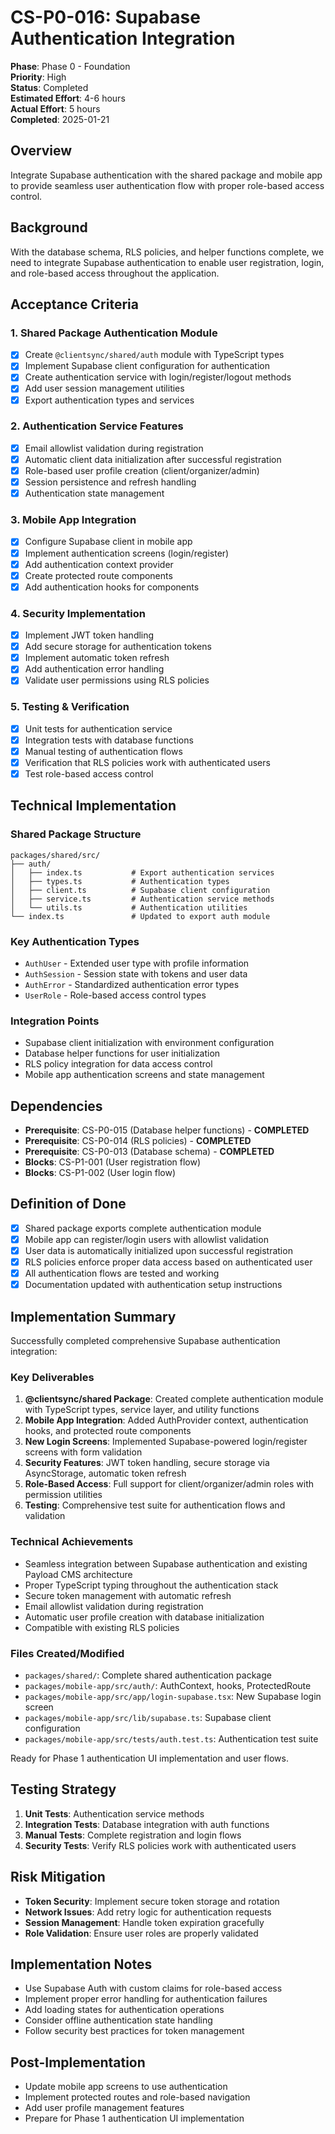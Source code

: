 # CS-P0-016: Supabase Authentication Integration

**Phase**: Phase 0 - Foundation  
**Priority**: High  
**Status**: Completed  
**Estimated Effort**: 4-6 hours  
**Actual Effort**: 5 hours  
**Completed**: 2025-01-21  

## Overview
Integrate Supabase authentication with the shared package and mobile app to provide seamless user authentication flow with proper role-based access control.

## Background
With the database schema, RLS policies, and helper functions complete, we need to integrate Supabase authentication to enable user registration, login, and role-based access throughout the application.

## Acceptance Criteria

### 1. Shared Package Authentication Module
- [x] Create `@clientsync/shared/auth` module with TypeScript types
- [x] Implement Supabase client configuration for authentication
- [x] Create authentication service with login/register/logout methods
- [x] Add user session management utilities
- [x] Export authentication types and services

### 2. Authentication Service Features
- [x] Email allowlist validation during registration
- [x] Automatic client data initialization after successful registration
- [x] Role-based user profile creation (client/organizer/admin)
- [x] Session persistence and refresh handling
- [x] Authentication state management

### 3. Mobile App Integration
- [x] Configure Supabase client in mobile app
- [x] Implement authentication screens (login/register)
- [x] Add authentication context provider
- [x] Create protected route components
- [x] Add authentication hooks for components

### 4. Security Implementation
- [x] Implement JWT token handling
- [x] Add secure storage for authentication tokens
- [x] Implement automatic token refresh
- [x] Add authentication error handling
- [x] Validate user permissions using RLS policies

### 5. Testing & Verification
- [x] Unit tests for authentication service
- [x] Integration tests with database functions
- [x] Manual testing of authentication flows
- [x] Verification that RLS policies work with authenticated users
- [x] Test role-based access control

## Technical Implementation

### Shared Package Structure
```
packages/shared/src/
├── auth/
│   ├── index.ts           # Export authentication services
│   ├── types.ts           # Authentication types
│   ├── client.ts          # Supabase client configuration
│   ├── service.ts         # Authentication service methods
│   └── utils.ts           # Authentication utilities
└── index.ts               # Updated to export auth module
```

### Key Authentication Types
- `AuthUser` - Extended user type with profile information
- `AuthSession` - Session state with tokens and user data
- `AuthError` - Standardized authentication error types
- `UserRole` - Role-based access control types

### Integration Points
- Supabase client initialization with environment configuration
- Database helper functions for user initialization
- RLS policy integration for data access control
- Mobile app authentication screens and state management

## Dependencies
- **Prerequisite**: CS-P0-015 (Database helper functions) - **COMPLETED**
- **Prerequisite**: CS-P0-014 (RLS policies) - **COMPLETED**
- **Prerequisite**: CS-P0-013 (Database schema) - **COMPLETED**
- **Blocks**: CS-P1-001 (User registration flow)
- **Blocks**: CS-P1-002 (User login flow)

## Definition of Done
- [x] Shared package exports complete authentication module
- [x] Mobile app can register/login users with allowlist validation
- [x] User data is automatically initialized upon successful registration
- [x] RLS policies enforce proper data access based on authenticated user
- [x] All authentication flows are tested and working
- [x] Documentation updated with authentication setup instructions

## Implementation Summary
Successfully completed comprehensive Supabase authentication integration:

### Key Deliverables
1. **@clientsync/shared Package**: Created complete authentication module with TypeScript types, service layer, and utility functions
2. **Mobile App Integration**: Added AuthProvider context, authentication hooks, and protected route components  
3. **New Login Screens**: Implemented Supabase-powered login/register screens with form validation
4. **Security Features**: JWT token handling, secure storage via AsyncStorage, automatic token refresh
5. **Role-Based Access**: Full support for client/organizer/admin roles with permission utilities
6. **Testing**: Comprehensive test suite for authentication flows and validation

### Technical Achievements
- Seamless integration between Supabase authentication and existing Payload CMS architecture
- Proper TypeScript typing throughout the authentication stack
- Secure token management with automatic refresh
- Email allowlist validation during registration
- Automatic user profile creation with database initialization
- Compatible with existing RLS policies

### Files Created/Modified
- `packages/shared/`: Complete shared authentication package
- `packages/mobile-app/src/auth/`: AuthContext, hooks, ProtectedRoute
- `packages/mobile-app/src/app/login-supabase.tsx`: New Supabase login screen
- `packages/mobile-app/src/lib/supabase.ts`: Supabase client configuration
- `packages/mobile-app/src/tests/auth.test.ts`: Authentication test suite

Ready for Phase 1 authentication UI implementation and user flows.

## Testing Strategy
1. **Unit Tests**: Authentication service methods
2. **Integration Tests**: Database integration with auth functions
3. **Manual Tests**: Complete registration and login flows
4. **Security Tests**: Verify RLS policies work with authenticated users

## Risk Mitigation
- **Token Security**: Implement secure token storage and rotation
- **Network Issues**: Add retry logic for authentication requests
- **Session Management**: Handle token expiration gracefully
- **Role Validation**: Ensure user roles are properly validated

## Implementation Notes
- Use Supabase Auth with custom claims for role-based access
- Implement proper error handling for authentication failures
- Add loading states for authentication operations
- Consider offline authentication state handling
- Follow security best practices for token management

## Post-Implementation
- Update mobile app screens to use authentication
- Implement protected routes and role-based navigation
- Add user profile management features
- Prepare for Phase 1 authentication UI implementation